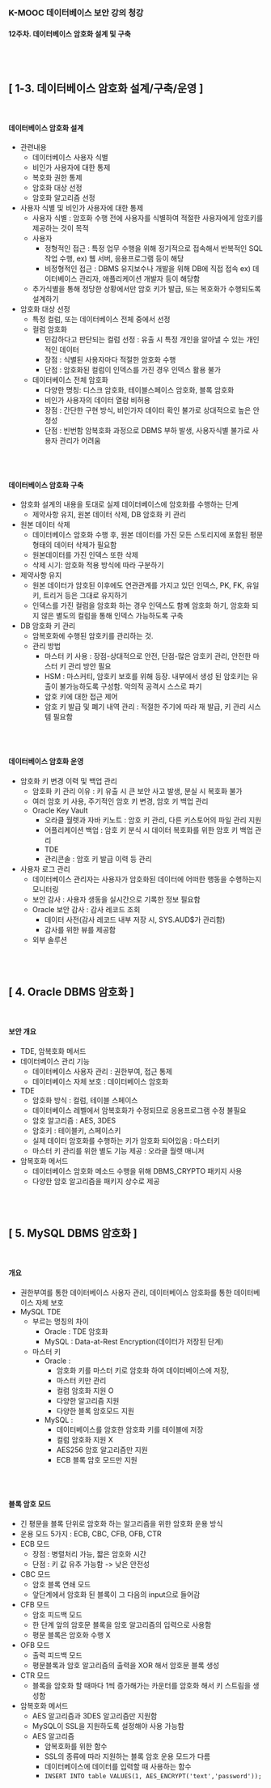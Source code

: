 ### K-MOOC 데이터베이스 보안 강의 청강
#### 12주차. 데이터베이스 암호화 설계 및 구축

<br>
<br>

## [ 1-3. 데이터베이스 암호화 설계/구축/운영 ]

<br>

#### 데이터베이스 암호화 설계
* 관련내용 
  * 데이터베이스 사용자 식별
  * 비인가 사용자에 대한 통제
  * 복호화 권한 통제
  * 암호화 대상 선정
  * 암호화 알고리즘 선정
* 사용자 식별 및 비인가 사용자에 대한 통제
  * 사용자 식별 : 암호화 수행 전에 사용자를 식별하여 적절한 사용자에게 암호키를 제공하는 것이 목적
  * 사용자
    * 정형적인 접근 : 특정 업무 수행을 위해 정기적으로 접속해서 반복적인 SQL 작업 수행, ex) 웹 서버, 응용프로그램 등이 해당
    * 비정형적인 접근 : DBMS 유지보수나 개발을 위해 DB에 직접 접속 ex) 데이터베이스 관리자, 애플리케이션 개발자 등이 해당함
  * 추가식별을 통해 정당한 상황에서만 암호 키가 발급, 또는 복호화가 수행되도록 설계하기
* 암호화 대상 선정
  * 특정 컬럼, 또는 데이터베이스 전체 중에서 선정
  * 컬럼 암호화
    * 민감하다고 판단되는 컬럼 선정 : 유출 시 특정 개인을 알아낼 수 있는 개인적인 데이터
    * 장점 : 식별된 사용자마다 적절한 암호화 수행
    * 단점 : 암호화된 컬럼이 인덱스를 가진 경우 인덱스 활용 불가
  * 데이터베이스 전체 암호화
    * 다양한 명칭: 디스크 암호화, 테이블스페이스 암호화, 블록 암호화
    * 비인가 사용자의 데이터 열람 비허용
    * 장점 : 간단한 구현 방식, 비인가자 데이터 확인 불가로 상대적으로 높은 안정성
    * 단점 : 빈번함 암복호화 과정으로 DBMS 부하 발생, 사용자식별 불가로 사용자 관리가 어려움


<br>
<br>


#### 데이터베이스 암호화 구축
* 암호화 설계의 내용을 토대로 실제 데이터베이스에 암호화를 수행하는 단계
  * 제약사항 유지, 원본 데이터 삭제, DB 암호화 키 관리
* 원본 데이터 삭제
  * 데이터베이스 암호화 수행 후, 원본 데이터를 가진 모든 스토리지에 포함된 평문 형태의 데이터 삭제가 필요함
  * 원본데이터를 가진 인덱스 또한 삭제
  * 삭제 시기: 암호화 적용 방식에 따라 구분하기
* 제약사항 유지
  * 원본 데이터가 암호된 이후에도 연관관계를 가지고 있던 인덱스, PK, FK, 유일키, 트리거 등은 그대로 유지하기
  * 인덱스를 가진 컬럼을 암호화 하는 경우 인덱스도 함꼐 암호화 하기, 암호화 되지 않은 별도의 컬럼을 통해 인덱스 가능하도록 구축
* DB 암호화 키 관리
  * 암복호화에 수행된 암호키를 관리하는 것.
  * 관리 방법 
    * 마스터 키 사용 : 장점-상대적으로 안전, 단점-많은 암호키 관리, 안전한 마스터 키 관리 방안 필요 
    * HSM : 마스커티, 암호키 보호를 위해 등장. 내부에서 생성 된 암호키는 유출이 불가능하도록 구성함. 악의적 공격시 스스로 파기 
    * 암호 키에 대한 접근 제어
    * 암호 키 발급 및 폐기 내역 관리 : 적절한 주기에 따라 재 발급, 키 관리 시스템 필요함

<br>
<br>

#### 데이터베이스 암호화 운영
* 암호화 키 변경 이력 및 백업 관리
  * 암호화 키 관리 이유 : 키 유출 시 큰 보안 사고 발생, 분실 시 복호화 불가
  * 여러 암호 키 사용, 주기적인 암호 키 변경, 암호 키 백업 관리
  * Oracle Key Vault
    * 오라클 월렛과 자바 키노트 : 암호 키 관리, 다른 키스토어의 파일 관리 지원
    * 어플리케이션 백업 : 암호 키 분식 시 데이터 복호화를 위한 암호 키 백업 관리
    * TDE
    * 관리콘솔 : 암호 키 발급 이력 등 관리
* 사용자 로그 관리
  * 데이터베이스 관리자는 사용자가 암호화된 데이터에 어떠한 행동을 수행하는지 모니터링
  * 보안 감사 : 사용자 생동을 실시간으로 기록한 정보 필요함
  * Oracle 보안 감사 : 감사 레코드 조회
    * 데이터 사전(감사 레코드 내부 저장 시, SYS.AUD$가 관리함)
    * 감사를 위한 뷰를 제공함
  * 외부 솔루션


<br>
<br>

## [ 4. Oracle DBMS 암호화 ]

<br>

#### 보안 개요
* TDE, 암복호화 메서드
* 데이터베이스 관리 기능
  * 데이터베이스 사용자 관리 : 권한부여, 접근 통제
  * 데이터베이스 자체 보호 : 데이터베이스 암호화
* TDE
  * 암호화 방식 : 컬럼, 테이블 스페이스
  * 데이터베이스 레벨에서 암복호화가 수정되므로 응용프로그램 수정 불필요
  * 암호 알고리즘 : AES, 3DES
  * 암호키 : 테이블키, 스페이스키
  * 실제 데이터 암호화를 수행하는 키가 암호화 되어있음 : 마스터키
  * 마스터 키 관리를 위한 별도 기능 제공 : 오라클 월렛 매니저
* 암복호화 메서드
  * 데이터베이스 암호화 메소드 수행을 위해 DBMS_CRYPTO 패키지 사용
  * 다양한 암호 알고리즘을 패키지 상수로 제공


<br>
<br>


## [ 5. MySQL DBMS 암호화 ]

<br>

#### 개요
* 권한부여를 통한 데이터베이스 사용자 관리, 데이터베이스 암호화를 통한 데이터베이스 자체 보호
* MySQL TDE
  * 부르는 명칭의 차이
    * Oracle : TDE 암호화
    * MySQL : Data-at-Rest Encryption(데이터가 저장된 단계)
  * 마스터 키
    * Oracle : 
      * 암호화 키를 마스터 키로 암호화 하여 데이터베이스에 저장, 
      * 마스터 키만 관리
      * 컬럼 암호화 지원 O
      * 다양한 알고리즘 지원
      * 다양한 블록 암호모드 지원
    * MySQL : 
      * 데이터베이스를 암호한 암호화 키를 테이블에 저장
      * 컬럼 암호화 지원 X
      * AES256 암호 알고리즘만 지원
      * ECB 블록 암호 모드만 지원

<br>
<br>

#### 블록 암호 모드
* 긴 평문을 블록 단위로 암호화 하는 알고리즘을 위한 암호화 운용 방식
* 운용 모드 5가지 : ECB, CBC, CFB, OFB, CTR
* ECB 모드
  * 장점 : 병렬처리 가능, 짧은 암호화 시간
  * 단점 : 키 값 유추 가능함 -> 낮은 안전성
* CBC 모드
  * 암호 블록 연쇄 모드
  * 앞단계에서 암호화 된 블록이 그 다음의 input으로 들어감
* CFB 모드
  * 암호 피드백 모드
  * 한 단계 앞의 암호문 블록을 암호 알고리즘의 입력으로 사용함
  * 평문 블록은 암호화 수행 X
* OFB 모드
  * 출력 피드백 모드
  * 평문블록과 암호 알고리즘의 출력을 XOR 해서 암호문 블록 생성
* CTR 모드
  * 블록을 암호화 할 때마다 1씩 증가해가는 카운터를 암호화 해서 키 스트림을 생성함
* 암복호화 메서드
  * AES 알고리즘과 3DES 알고리즘만 지원함
  * MySQL이 SSL을 지원하도록 설정해야 사용 가능함
  * AES 알고리즘
    * 암복호화를 위한 함수
    * SSL의 종류에 따라 지원하는 블록 암호 운용 모드가 다름
    * 데이터베이스에 데이터를 입력할 때 사용하는 함수
    * ```INSERT INTO table VALUES(1, AES_ENCRYPT('text','password'));```


<br>
<br>



